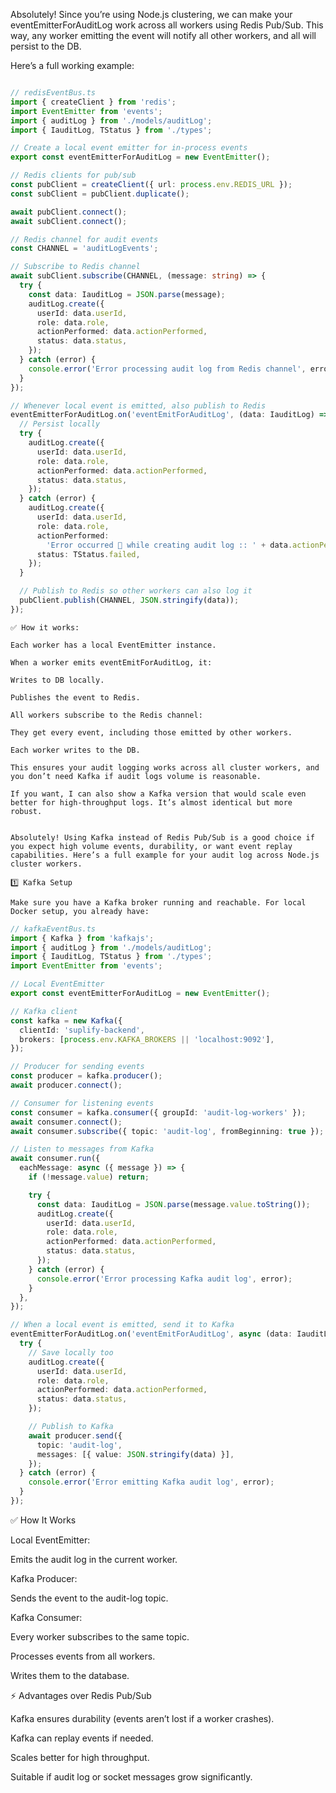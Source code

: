 Absolutely! Since you’re using Node.js clustering, we can make your eventEmitterForAuditLog work across all workers using Redis Pub/Sub. This way, any worker emitting the event will notify all other workers, and all will persist to the DB.

Here’s a full working example:

```ts

// redisEventBus.ts
import { createClient } from 'redis';
import EventEmitter from 'events';
import { auditLog } from './models/auditLog';
import { IauditLog, TStatus } from './types';

// Create a local event emitter for in-process events
export const eventEmitterForAuditLog = new EventEmitter();

// Redis clients for pub/sub
const pubClient = createClient({ url: process.env.REDIS_URL });
const subClient = pubClient.duplicate();

await pubClient.connect();
await subClient.connect();

// Redis channel for audit events
const CHANNEL = 'auditLogEvents';

// Subscribe to Redis channel
await subClient.subscribe(CHANNEL, (message: string) => {
  try {
    const data: IauditLog = JSON.parse(message);
    auditLog.create({
      userId: data.userId,
      role: data.role,
      actionPerformed: data.actionPerformed,
      status: data.status,
    });
  } catch (error) {
    console.error('Error processing audit log from Redis channel', error);
  }
});

// Whenever local event is emitted, also publish to Redis
eventEmitterForAuditLog.on('eventEmitForAuditLog', (data: IauditLog) => {
  // Persist locally
  try {
    auditLog.create({
      userId: data.userId,
      role: data.role,
      actionPerformed: data.actionPerformed,
      status: data.status,
    });
  } catch (error) {
    auditLog.create({
      userId: data.userId,
      role: data.role,
      actionPerformed:
        'Error occurred 🌋 while creating audit log :: ' + data.actionPerformed,
      status: TStatus.failed,
    });
  }

  // Publish to Redis so other workers can also log it
  pubClient.publish(CHANNEL, JSON.stringify(data));
});


```

```
✅ How it works:

Each worker has a local EventEmitter instance.

When a worker emits eventEmitForAuditLog, it:

Writes to DB locally.

Publishes the event to Redis.

All workers subscribe to the Redis channel:

They get every event, including those emitted by other workers.

Each worker writes to the DB.

This ensures your audit logging works across all cluster workers, and you don’t need Kafka if audit logs volume is reasonable.

If you want, I can also show a Kafka version that would scale even better for high-throughput logs. It’s almost identical but more robust.

```

```

Absolutely! Using Kafka instead of Redis Pub/Sub is a good choice if you expect high volume events, durability, or want event replay capabilities. Here’s a full example for your audit log across Node.js cluster workers.

1️⃣ Kafka Setup

Make sure you have a Kafka broker running and reachable. For local Docker setup, you already have:
```

```ts
// kafkaEventBus.ts
import { Kafka } from 'kafkajs';
import { auditLog } from './models/auditLog';
import { IauditLog, TStatus } from './types';
import EventEmitter from 'events';

// Local EventEmitter
export const eventEmitterForAuditLog = new EventEmitter();

// Kafka client
const kafka = new Kafka({
  clientId: 'suplify-backend',
  brokers: [process.env.KAFKA_BROKERS || 'localhost:9092'],
});

// Producer for sending events
const producer = kafka.producer();
await producer.connect();

// Consumer for listening events
const consumer = kafka.consumer({ groupId: 'audit-log-workers' });
await consumer.connect();
await consumer.subscribe({ topic: 'audit-log', fromBeginning: true });

// Listen to messages from Kafka
await consumer.run({
  eachMessage: async ({ message }) => {
    if (!message.value) return;

    try {
      const data: IauditLog = JSON.parse(message.value.toString());
      auditLog.create({
        userId: data.userId,
        role: data.role,
        actionPerformed: data.actionPerformed,
        status: data.status,
      });
    } catch (error) {
      console.error('Error processing Kafka audit log', error);
    }
  },
});

// When a local event is emitted, send it to Kafka
eventEmitterForAuditLog.on('eventEmitForAuditLog', async (data: IauditLog) => {
  try {
    // Save locally too
    auditLog.create({
      userId: data.userId,
      role: data.role,
      actionPerformed: data.actionPerformed,
      status: data.status,
    });

    // Publish to Kafka
    await producer.send({
      topic: 'audit-log',
      messages: [{ value: JSON.stringify(data) }],
    });
  } catch (error) {
    console.error('Error emitting Kafka audit log', error);
  }
});


```

✅ How It Works

Local EventEmitter:

Emits the audit log in the current worker.

Kafka Producer:

Sends the event to the audit-log topic.

Kafka Consumer:

Every worker subscribes to the same topic.

Processes events from all workers.

Writes them to the database.

⚡ Advantages over Redis Pub/Sub

Kafka ensures durability (events aren’t lost if a worker crashes).

Kafka can replay events if needed.

Scales better for high throughput.

Suitable if audit log or socket messages grow significantly.

